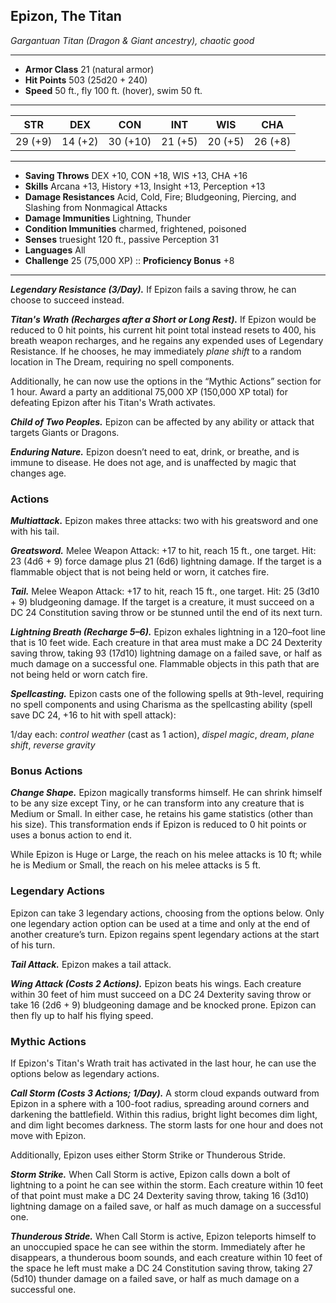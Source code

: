 ## Epizon, The Titan
*Gargantuan Titan (Dragon & Giant ancestry), chaotic good*
___
- **Armor Class** 21 (natural armor)
- **Hit Points** 503 (25d20 + 240)
- **Speed** 50 ft., fly 100 ft. (hover), swim 50 ft.
___
|  STR  |  DEX  |  CON  |  INT  |  WIS  |  CHA  |
|:-----:|:-----:|:-----:|:-----:|:-----:|:-----:|
|29 (+9)|14 (+2)|30 (+10)|21 (+5)|20 (+5)|26 (+8)|
___
- **Saving Throws** DEX +10, CON +18, WIS +13, CHA +16
- **Skills** Arcana +13, History +13, Insight +13, Perception +13
- **Damage Resistances** Acid, Cold, Fire; Bludgeoning, Piercing, and Slashing from Nonmagical Attacks
- **Damage Immunities** Lightning, Thunder
- **Condition Immunities** charmed, frightened, poisoned
- **Senses** truesight 120 ft., passive Perception 31
- **Languages** All
- **Challenge** 25 (75,000 XP) :: **Proficiency Bonus**  +8
___
***Legendary Resistance (3/Day).*** If Epizon fails a saving throw, he can choose to succeed instead.

***Titan's Wrath (Recharges after a Short or Long Rest).*** If Epizon would be reduced to 0 hit points, his current hit point total instead resets to 400, his breath weapon recharges, and he regains any expended uses of Legendary Resistance. If he chooses, he may immediately *plane shift* to a random location in The Dream, requiring no spell components. 

Additionally, he can now use the options in the “Mythic Actions” section for 1 hour. Award a party an additional 75,000 XP (150,000 XP total) for defeating Epizon after his Titan's Wrath activates.

***Child of Two Peoples.*** Epizon can be affected by any ability or attack that targets Giants or Dragons.

***Enduring Nature.*** Epizon doesn’t need to eat, drink, or breathe, and is immune to disease. He does not age, and is unaffected by magic that changes age.

### Actions

***Multiattack.*** Epizon makes three attacks: two with his greatsword and one with his tail.

***Greatsword.*** Melee Weapon Attack: +17 to hit, reach 15 ft., one target. Hit: 23 (4d6 + 9) force damage plus 21 (6d6) lightning damage. If the target is a flammable object that is not being held or worn, it catches fire.

***Tail.*** Melee Weapon Attack: +17 to hit, reach 15 ft., one target. Hit: 25 (3d10 + 9) bludgeoning damage. If the target is a creature, it must succeed on a DC 24 Constitution saving throw or be stunned until the end of its next turn.

***Lightning Breath (Recharge 5–6).*** Epizon exhales lightning in a 120–foot line that is 10 feet wide. Each creature in that area must make a DC 24 Dexterity saving throw, taking 93 (17d10) lightning damage on a failed save, or half as much damage on a successful one. Flammable objects in this path that are not being held or worn catch fire.

***Spellcasting.*** Epizon casts one of the following spells at 9th-level, requiring no spell components and using Charisma as the spellcasting ability (spell save DC 24, +16 to hit with spell attack):

1/day each: *control weather* (cast as 1 action), *dispel magic*, *dream*, *plane shift*, *reverse gravity*

### Bonus Actions
***Change Shape.*** Epizon magically transforms himself. He can shrink himself to be any size except Tiny, or he can transform into any creature that is Medium or Small. In either case, he retains his game statistics (other than his size). This transformation ends if Epizon is reduced to 0 hit points or uses a bonus action to end it.

While Epizon is Huge or Large, the reach on his melee attacks is 10 ft; while he is Medium or Small, the reach on his melee attacks is 5 ft.

### Legendary Actions
Epizon can take 3 legendary actions, choosing from the options below. Only one legendary action option can be used at a time and only at the end of another creature’s turn. Epizon regains spent legendary actions at the start of his turn.

***Tail Attack.*** Epizon makes a tail attack.

***Wing Attack (Costs 2 Actions).*** Epizon beats his wings. Each creature within 30 feet of him must succeed on a DC 24 Dexterity saving throw or take 16 (2d6 + 9) bludgeoning damage and be knocked prone. Epizon can then fly up to half his flying speed.

### Mythic Actions
If Epizon's Titan's Wrath trait has activated in the last hour, he can use the options below as legendary actions.

***Call Storm (Costs 3 Actions; 1/Day).*** A storm cloud expands outward from Epizon in a sphere with a 100-foot radius, spreading around corners and darkening the battlefield. Within this radius, bright light becomes dim light, and dim light becomes darkness.  The storm lasts for one hour and does not move with Epizon. 

Additionally, Epizon uses either Storm Strike or Thunderous Stride.

***Storm Strike.*** When Call Storm is active, Epizon calls down a bolt of lightning to a point he can see within the storm. Each creature within 10 feet of that point must make a DC 24 Dexterity saving throw, taking 16 (3d10) lightning damage on a failed save, or half as much damage on a successful one.

***Thunderous Stride.*** When Call Storm is active, Epizon teleports himself to an unoccupied space he can see within the storm. Immediately after he disappears, a thunderous boom sounds, and each creature within 10 feet of the space he left must make a DC 24 Constitution saving throw, taking 27 (5d10) thunder damage on a failed save, or half as much damage on a successful one.
